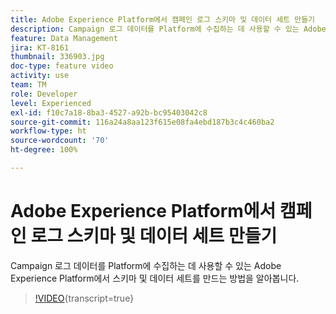 ```yaml
---
title: Adobe Experience Platform에서 캠페인 로그 스키마 및 데이터 세트 만들기
description: Campaign 로그 데이터를 Platform에 수집하는 데 사용할 수 있는 Adobe Experience Platform에서 스키마 및 데이터 세트를 만드는 방법을 알아봅니다.
feature: Data Management
jira: KT-8161
thumbnail: 336903.jpg
doc-type: feature video
activity: use
team: TM
role: Developer
level: Experienced
exl-id: f10c7a18-8ba3-4527-a92b-bc95403042c8
source-git-commit: 116a24a8aa123f615e08fa4ebd187b3c4c460ba2
workflow-type: ht
source-wordcount: '70'
ht-degree: 100%

---
```


# Adobe Experience Platform에서 캠페인 로그 스키마 및 데이터 세트 만들기

Campaign 로그 데이터를 Platform에 수집하는 데 사용할 수 있는 Adobe Experience Platform에서 스키마 및 데이터 세트를 만드는 방법을 알아봅니다.

>[!VIDEO](https://video.tv.adobe.com/v/336903?quality=12&learn=on){transcript=true}
